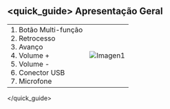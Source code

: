 ﻿## <quick_guide> Apresentação Geral 
|  |  |
|:-------|:-------|
|1.	Botão Multi-função <br> 2. Retrocesso <br> 3.	Avanço <br> 4.	Volume + <br> 5.	Volume -<br> 6.	 Conector USB <br> 7. Microfone|![Imagen1](http://static.energysistem.com/images/manuals/42229/54591c665e717.jpg)|
</quick_guide>
